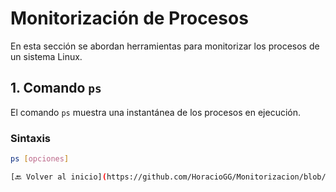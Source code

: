 # Monitorización de Procesos

En esta sección se abordan herramientas para monitorizar los procesos de un sistema Linux.

## 1. Comando `ps`

El comando `ps` muestra una instantánea de los procesos en ejecución.

### Sintaxis
```bash
ps [opciones]

[🔙 Volver al inicio](https://github.com/HoracioGG/Monitorizacion/blob/main/Inicio.md)
